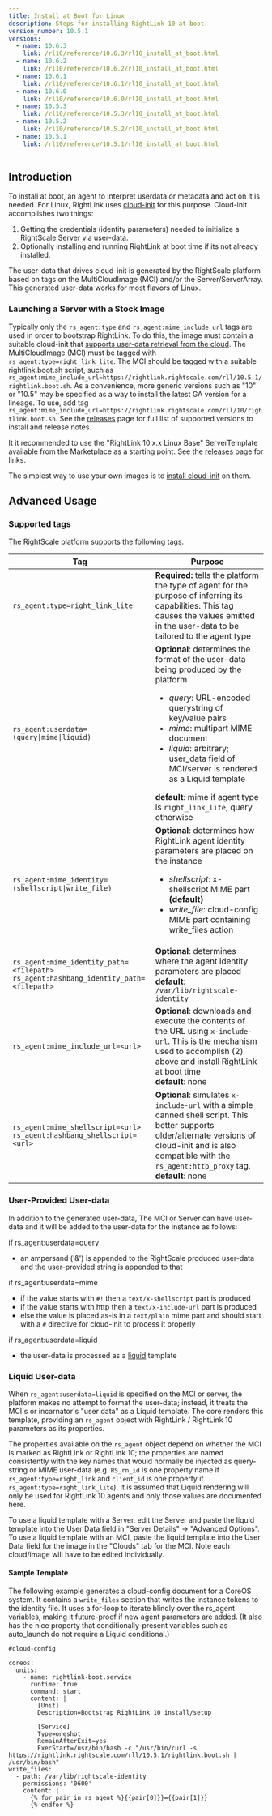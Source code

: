 ```yaml
---
title: Install at Boot for Linux
description: Steps for installing RightLink 10 at boot.
version_number: 10.5.1
versions:
  - name: 10.6.3
    link: /rl10/reference/10.6.3/rl10_install_at_boot.html
  - name: 10.6.2
    link: /rl10/reference/10.6.2/rl10_install_at_boot.html
  - name: 10.6.1
    link: /rl10/reference/10.6.1/rl10_install_at_boot.html
  - name: 10.6.0
    link: /rl10/reference/10.6.0/rl10_install_at_boot.html
  - name: 10.5.3
    link: /rl10/reference/10.5.3/rl10_install_at_boot.html
  - name: 10.5.2
    link: /rl10/reference/10.5.2/rl10_install_at_boot.html
  - name: 10.5.1
    link: /rl10/reference/10.5.1/rl10_install_at_boot.html
---
```


## Introduction

To install at boot, an agent to interpret userdata or metadata and act on it is needed. For Linux, RightLink uses [cloud-init](https://cloudinit.readthedocs.org/en/latest/) for this purpose. Cloud-init accomplishes two things:
  1. Getting the credentials (identity parameters) needed to initialize a RightScale Server via user-data.
  2. Optionally installing and running RightLink at boot time if its not already installed.

The user-data that drives cloud-init is generated by the RightScale platform based on tags on the MultiCloudImage (MCI) and/or the Server/ServerArray.  This generated user-data works for most flavors of Linux.

### Launching a Server with a Stock Image

Typically only the `rs_agent:type` and `rs_agent:mime_include_url` tags are used in order to bootstrap RightLink. To do this, the image must contain a suitable cloud-init that [supports user-data retrieval from the cloud](rl10_os_compatibility.html). The MultiCloudImage (MCI) must be tagged with `rs_agent:type=right_link_lite`. The MCI should be tagged with a suitable rightlink.boot.sh script, such as `rs_agent:mime_include_url=https://rightlink.rightscale.com/rll/10.5.1/rightlink.boot.sh`. As a convenience, more generic versions such as "10" or "10.5" may be specified as a way to install the latest GA version for a lineage. To use, add tag `rs_agent:mime_include_url=https://rightlink.rightscale.com/rll/10/rightlink.boot.sh`. See the [releases](/rl10/releases) page for full list of supported versions to install and release notes.

It it recommended to use the "RightLink 10.x.x Linux Base" ServerTemplate available from the Marketplace as a starting point. See the [releases](/rl10/releases/) page for links.

The simplest way to use your own images is to [install cloud-init](rl10_cloud_init_installation.html) on them.

## Advanced Usage

### Supported tags

The RightScale platform supports the following tags.

Tag | Purpose |
--- | ------- |
`rs_agent:type=right_link_lite` | **Required:** tells the platform the type of agent for the purpose of inferring its capabilities. This tag causes the values emitted in the user-data to be tailored to the agent type |
<code>rs_agent:userdata=(query&#124;mime&#124;liquid)</code> | **Optional**: determines the format of the user-data being produced by the platform<br><ul><li>*query*: URL-encoded querystring of key/value pairs</li><li>*mime*: multipart MIME document</li><li>*liquid*: arbitrary; user_data field of MCI/server is rendered as a Liquid template</li></ul>**default**: mime if agent type is `right_link_lite`, query otherwise |
<code>rs_agent:mime_identity=(shellscript&#124;write_file)</code> | **Optional**: determines how RightLink agent identity parameters are placed on the instance<br><ul><li>*shellscript*: x-shellscript MIME part **(default)**</li><li>*write_file*: cloud-config MIME part containing write_files action</li></ul> |
`rs_agent:mime_identity_path=<filepath>`<br>`rs_agent:hashbang_identity_path=<filepath>` | **Optional**: determines where the agent identity parameters are placed<br>**default**: `/var/lib/rightscale-identity` |
`rs_agent:mime_include_url=<url>` | **Optional**: downloads and execute the contents of the URL using `x-include-url`. This is the mechanism used to accomplish (2) above and install RightLink at boot time<br> **default**: none
`rs_agent:mime_shellscript=<url>`<br>`rs_agent:hashbang_shellscript=<url>` | **Optional**: simulates `x-include-url` with a simple canned shell script. This better supports older/alternate versions of cloud-init and is also compatible with the `rs_agent:http_proxy` tag.<br> **default**: none |


### User-Provided User-data

In addition to the generated user-data, The MCI or Server can have user-data and it will be added to the user-data for the instance as follows:

if rs_agent:userdata=query

* an ampersand ('&') is appended to the RightScale produced user-data and the user-provided string is appended to that

if rs_agent:userdata=mime

* if the value starts with `#!` then a `text/x-shellscript` part is produced
* if the value starts with http then a `text/x-include-url` part is produced
* else the value is placed as-is in a `text/plain` mime part and should start with a `#` directive for cloud-init to process it properly

if rs_agent:userdata=liquid

* the user-data is processed as a [liquid](https://github.com/Shopify/liquid) template

### Liquid User-data

When `rs_agent:userdata=liquid` is specified on the MCI or server, the platform makes no attempt to format the user-data; instead, it treats the MCI's or incarnator's "user data" as a Liquid template. The core renders this template, providing an `rs_agent` object with RightLink / RightLink 10 parameters as its properties.

The properties available on the `rs_agent` object depend on whether the MCI is marked as RightLink or RightLink 10; the properties are named consistently with the key names that would normally be injected as query-string or MIME user-data (e.g. `RS_rn_id` is one property name if `rs_agent:type=right_link` and `client_id` is one property if `rs_agent:type=right_link_lite`). It is assumed that Liquid rendering will only be used for RightLink 10 agents and only those values are documented here.

To use a liquid template with a Server, edit the Server and paste the liquid template into the User Data field in "Server Details" -> "Advanced Options". To use a liquid template with an MCI, paste the liquid template into the User Data field for the image in the "Clouds" tab for the MCI. Note each cloud/image will have to be edited individually.

#### Sample Template

The following example generates a cloud-config document for a CoreOS system. It contains a `write_files` section that writes the instance tokens to the identity file. It uses a for-loop to iterate blindly over the rs_agent variables, making it future-proof if new agent parameters are added. (It also has the nice property that conditionally-present variables such as auto_launch do not require a Liquid conditional.)

~~~
#cloud-config

coreos:
  units:
    - name: rightlink-boot.service
      runtime: true
      command: start
      content: |
        [Unit]
        Description=Bootstrap RightLink 10 install/setup

        [Service]
        Type=oneshot
        RemainAfterExit=yes
        ExecStart=/usr/bin/bash -c "/usr/bin/curl -s https://rightlink.rightscale.com/rll/10.5.1/rightlink.boot.sh | /usr/bin/bash"
write_files:
  - path: /var/lib/rightscale-identity
    permissions: '0600'
    content: |
      {% for pair in rs_agent %}{{pair[0]}}={{pair[1]}}
      {% endfor %}
~~~

